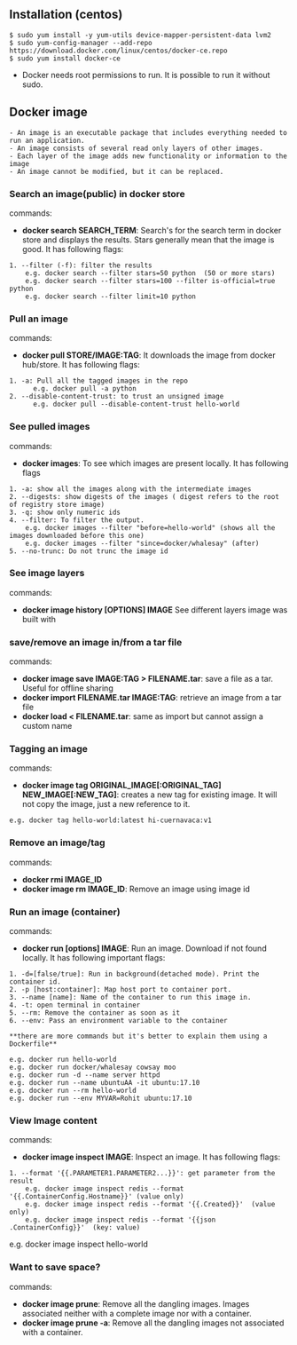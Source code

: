 ## Installation (centos)
```
$ sudo yum install -y yum-utils device-mapper-persistent-data lvm2
$ sudo yum-config-manager --add-repo https://download.docker.com/linux/centos/docker-ce.repo
$ sudo yum install docker-ce
```
- Docker needs root permissions to run. It is possible to run it without sudo.


## Docker image
```
- An image is an executable package that includes everything needed to run an application.
- An image consists of several read only layers of other images.
- Each layer of the image adds new functionality or information to the image
- An image cannot be modified, but it can be replaced.
```

### Search an image(public) in docker store

commands:
- **docker search SEARCH_TERM**: Search's for the search term in docker store and displays the results.
    Stars generally mean that the image is good. It has following flags:
```
1. --filter (-f): filter the results
    e.g. docker search --filter stars=50 python  (50 or more stars)
    e.g. docker search --filter stars=100 --filter is-official=true python
    e.g. docker search --filter limit=10 python
``` 

### Pull an image

commands:
- **docker pull STORE/IMAGE:TAG**: It downloads the image from docker hub/store.
    It has following flags:
```
1. -a: Pull all the tagged images in the repo
      e.g. docker pull -a python
2. --disable-content-trust: to trust an unsigned image
      e.g. docker pull --disable-content-trust hello-world
```

### See pulled images

commands:
- **docker images**: To see which images are present locally. It has following flags
```
1. -a: show all the images along with the intermediate images
2. --digests: show digests of the images ( digest refers to the root of registry store image)
3. -q: show only numeric ids
4. --filter: To filter the output.
    e.g. docker images --filter "before=hello-world" (shows all the images downloaded before this one)
    e.g. docker images --filter "since=docker/whalesay" (after)
5. --no-trunc: Do not trunc the image id
```

### See image layers

commands:
- **docker image history [OPTIONS] IMAGE** See different layers image was built with


### save/remove an image in/from a tar file

commands:
- **docker image save IMAGE:TAG > FILENAME.tar**: save a file as a tar. Useful for offline sharing
- **docker import FILENAME.tar IMAGE:TAG**: retrieve an image from a tar file
- **docker load < FILENAME.tar**: same as import but cannot assign a custom name

### Tagging an image

commands:
- **docker image tag ORIGINAL_IMAGE[:ORIGINAL_TAG] NEW_IMAGE[:NEW_TAG]**:
    creates a new tag for existing image. It will not copy the image, just a new reference to it.
```
e.g. docker tag hello-world:latest hi-cuernavaca:v1
```

### Remove an image/tag

commands:
- **docker rmi IMAGE_ID**
- **docker image rm IMAGE_ID**: Remove an image using image id

### Run an image (container)

commands:
- **docker run [options] IMAGE**: Run an image. Download if not found locally.
    It has following important flags:
```
1. -d=[false/true]: Run in background(detached mode). Print the container id.
2. -p [host:container]: Map host port to container port.
3. --name [name]: Name of the container to run this image in.
4. -t: open terminal in container
5. --rm: Remove the container as soon as it
6. --env: Pass an environment variable to the container

**there are more commands but it's better to explain them using a Dockerfile**

e.g. docker run hello-world
e.g. docker run docker/whalesay cowsay moo
e.g. docker run -d --name server httpd
e.g. docker run --name ubuntuAA -it ubuntu:17.10
e.g. docker run --rm hello-world
e.g. docker run --env MYVAR=Rohit ubuntu:17.10
```

### View Image content

commands:
- **docker image inspect IMAGE**: Inspect an image. It has following flags:
```
1. --format '{{.PARAMETER1.PARAMETER2...}}': get parameter from the result
    e.g. docker image inspect redis --format '{{.ContainerConfig.Hostname}}' (value only)
    e.g. docker image inspect redis --format '{{.Created}}'  (value only)
    e.g. docker image inspect redis --format '{{json .ContainerConfig}}'  (key: value)
```

e.g. docker image inspect hello-world



### Want to save space?

commands:
- **docker image prune**: Remove all the dangling images. Images associated neither with a complete
    image nor with a container.
- **docker image prune -a**: Remove all the dangling images not associated with a container.
